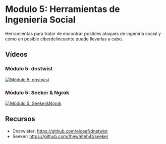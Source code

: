 # Modulo 5: Herramientas de Ingeniería Social

Herramientas para tratar de encontrar posibles ataques de ingeniría social y como un posible ciberdelincuente puede llevarlas a cabo.

## Vídeos

### Módulo 5: dnstwist

[![Módulo 5: dnstwist](https://img.youtube.com/vi/i-3IcA2rDfE/0.jpg)](https://www.youtube.com/watch?v=i-3IcA2rDfE)

### Módulo 5: Seeker & Ngrok

[![Módulo 5: Seeker&Ngrok](https://img.youtube.com/vi/Vt9grFbu5ys/0.jpg)](https://www.youtube.com/watch?v=Vt9grFbu5ys)


## Recursos

- Dnstwister: https://github.com/elceef/dnstwist
- Seeker: https://github.com/thewhiteh4t/seeker
